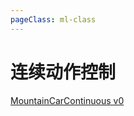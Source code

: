 ```yaml
---
pageClass: ml-class
---
```


# 连续动作控制

[MountainCarContinuous v0](https://github.com/openai/gym/wiki/MountainCarContinuous-v0)